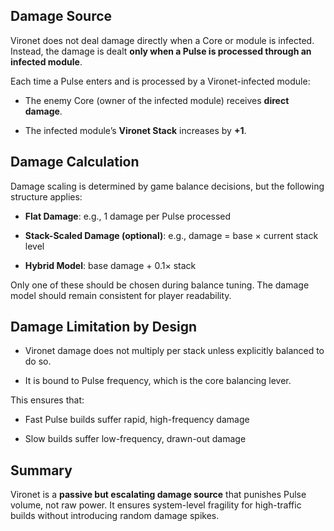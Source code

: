## Damage Source

Vironet does not deal damage directly when a Core or module is infected. Instead, the damage is dealt **only when a Pulse is processed through an infected module**.

Each time a Pulse enters and is processed by a Vironet-infected module:

- The enemy Core (owner of the infected module) receives **direct damage**.
    
- The infected module’s **Vironet Stack** increases by **+1**.
    

## Damage Calculation

Damage scaling is determined by game balance decisions, but the following structure applies:

- **Flat Damage**: e.g., 1 damage per Pulse processed
    
- **Stack-Scaled Damage (optional)**: e.g., damage = base × current stack level
    
- **Hybrid Model**: base damage + 0.1× stack
    

Only one of these should be chosen during balance tuning. The damage model should remain consistent for player readability.

## Damage Limitation by Design

- Vironet damage does not multiply per stack unless explicitly balanced to do so.
    
- It is bound to Pulse frequency, which is the core balancing lever.
    

This ensures that:

- Fast Pulse builds suffer rapid, high-frequency damage
    
- Slow builds suffer low-frequency, drawn-out damage
    

## Summary

Vironet is a **passive but escalating damage source** that punishes Pulse volume, not raw power. It ensures system-level fragility for high-traffic builds without introducing random damage spikes.